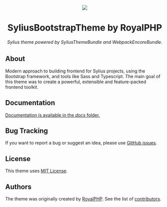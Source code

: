 <p align="center">
    <a href="https://sylius.com" target="_blank">
        <img src="https://demo.sylius.com/assets/shop/img/logo.png" />
    </a>
</p>

<h1 align="center">SyliusBootstrapTheme by RoyalPHP</h1>

<h6 align="center">Sylius theme powered by SyliusThemeBundle and WebpackEncoreBundle.</h6>

## About

Modern approach to building frontend for Sylius projects, using the Bootstrap framework, and tools like Sass and Typescript.
The main goal of this theme was to create a powerful, extensible and feature-packed frontend toolkit.

## Documentation

[Documentation is available in the *docs* folder.](docs/index.md)

## Bug Tracking

If you want to report a bug or suggest an idea, please use [GitHub issues](https://github.com/royalphp/sylius-bootstrap-theme/issues).

## License

This theme uses [MIT License](LICENSE.md).

## Authors

The theme was originally created by [RoyalPHP](https://github.com/royalphp).
See the list of [contributors](https://github.com/royalphp/sylius-bootstrap-theme/contributors).
